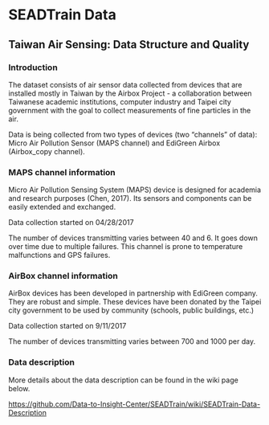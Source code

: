 # SEADTrain Data

## Taiwan Air Sensing: Data Structure and Quality

### Introduction
The dataset consists of air sensor data collected from devices that are installed mostly in Taiwan by the Airbox Project - a collaboration between Taiwanese academic institutions, computer industry and Taipei city government with the goal to collect measurements of fine particles in the air.

Data is being collected from two types of devices (two “channels” of data): Micro Air Pollution Sensor (MAPS channel) and EdiGreen Airbox (Airbox_copy channel).

### MAPS channel information
Micro Air Pollution Sensing System (MAPS) device is designed for academia and research purposes (Chen, 2017). Its sensors and components can be easily extended and exchanged.

Data collection started on 04/28/2017

The number of devices transmitting varies between 40 and 6. It goes down over time due to multiple failures. This channel is prone to temperature malfunctions and GPS failures.

### AirBox channel information

AirBox devices has been developed in partnership with EdiGreen company. They are robust and simple. These devices have been donated by the Taipei city government to be used by community (schools, public buildings, etc.) 

Data collection started on 9/11/2017

The number of devices transmitting varies  between 700 and 1000 per day.

### Data description

More details about the data description can be found in the wiki page below.

https://github.com/Data-to-Insight-Center/SEADTrain/wiki/SEADTrain-Data-Description

